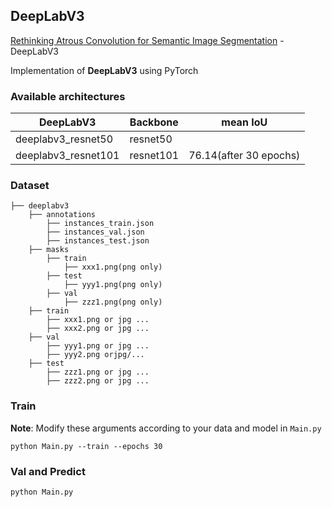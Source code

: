 ## DeepLabV3

[Rethinking Atrous Convolution for Semantic Image Segmentation](https://arxiv.org/abs/1706.05587) - DeepLabV3

Implementation of **DeepLabV3** using PyTorch

### Available architectures 
| DeepLabV3               | Backbone          |mean IoU             |
| ----------------------- | ----------------- |---------------------|
| deeplabv3_resnet50      | resnet50          | |
| deeplabv3_resnet101     | resnet101         |76.14(after 30 epochs)                  |


### Dataset
```
├── deeplabv3 
    ├── annotations
        ├── instances_train.json
        ├── instances_val.json
        ├── instances_test.json
    ├── masks
        ├── train
            ├── xxx1.png(png only)
        ├── test
            ├── yyy1.png(png only)
        ├── val
            ├── zzz1.png(png only)    
    ├── train
        ├── xxx1.png or jpg ...
        ├── xxx2.png or jpg ...
    ├── val
        ├── yyy1.png or jpg ...
        ├── yyy2.png orjpg/...
    ├── test
        ├── zzz1.png or jpg ...
        ├── zzz2.png or jpg ...
```

### Train
**Note**: Modify these arguments according to your data and model in `Main.py`
```
python Main.py --train --epochs 30  
```

### Val and Predict
```
python Main.py
```



